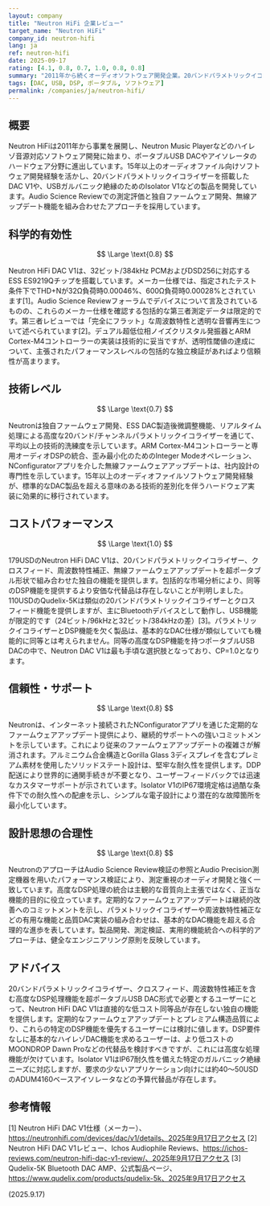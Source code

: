 ```yaml
---
layout: company
title: "Neutron HiFi 企業レビュー"
target_name: "Neutron HiFi"
company_id: neutron-hifi
lang: ja
ref: neutron-hifi
date: 2025-09-17
rating: [4.1, 0.8, 0.7, 1.0, 0.8, 0.8]
summary: "2011年から続くオーディオソフトウェア開発企業。20バンドパラメトリックイコライザーを含む高度なDSP機能を搭載したポータブルUSB DACを提供し、この機能カテゴリーで最も手頃な選択肢を実現"
tags: [DAC, USB, DSP, ポータブル, ソフトウェア]
permalink: /companies/ja/neutron-hifi/
---
```


## 概要

Neutron HiFiは2011年から事業を展開し、Neutron Music Playerなどのハイレゾ音源対応ソフトウェア開発に始まり、ポータブルUSB DACやアイソレータのハードウェア分野に進出しています。15年以上のオーディオファイル向けソフトウェア開発経験を活かし、20バンドパラメトリックイコライザーを搭載したDAC V1や、USBガルバニック絶縁のためのIsolator V1などの製品を開発しています。Audio Science Reviewでの測定評価と独自ファームウェア開発、無線アップデート機能を組み合わせたアプローチを採用しています。

## 科学的有効性

$$ \Large \text{0.8} $$

Neutron HiFi DAC V1は、32ビット/384kHz PCMおよびDSD256に対応するESS ES9219Qチップを搭載しています。メーカー仕様では、指定されたテスト条件下でTHD+Nが32Ω負荷時0.00046%、600Ω負荷時0.00028%とされています[1]。Audio Science Reviewフォーラムでデバイスについて言及されているものの、これらのメーカー仕様を確認する包括的な第三者測定データは限定的です。第三者レビューでは「完全にフラット」な周波数特性と透明な音響再生について述べられています[2]。デュアル超低位相ノイズクリスタル発振器とARM Cortex-M4コントローラーの実装は技術的に妥当ですが、透明性閾値の達成について、主張されたパフォーマンスレベルの包括的な独立検証があればより信頼性が高まります。

## 技術レベル

$$ \Large \text{0.7} $$

Neutronは独自ファームウェア開発、ESS DAC製造後微調整機能、リアルタイム処理による高度な20バンド/チャンネルパラメトリックイコライザーを通じて、平均以上の技術的洗練度を示しています。ARM Cortex-M4コントローラーと専用オーディオDSPの統合、歪み最小化のためのInteger Modeオペレーション、NConfiguratorアプリを介した無線ファームウェアアップデートは、社内設計の専門性を示しています。15年以上のオーディオファイルソフトウェア開発経験が、標準的なDAC製品を超える意味のある技術的差別化を伴うハードウェア実装に効果的に移行されています。

## コストパフォーマンス

$$ \Large \text{1.0} $$

179USDのNeutron HiFi DAC V1は、20バンドパラメトリックイコライザー、クロスフィード、周波数特性補正、無線ファームウェアアップデートを超ポータブル形状で組み合わせた独自の機能を提供します。包括的な市場分析により、同等のDSP機能を提供するより安価な代替品は存在しないことが判明しました。110USDのQudelix-5Kは類似の20バンドパラメトリックイコライザーとクロスフィード機能を提供しますが、主にBluetoothデバイスとして動作し、USB機能が限定的です（24ビット/96kHzと32ビット/384kHzの差）[3]。パラメトリックイコライザーとDSP機能を欠く製品は、基本的なDAC仕様が類似していても機能的に同等とは考えられません。同等の高度なDSP機能を持つポータブルUSB DACの中で、Neutron DAC V1は最も手頃な選択肢となっており、CP=1.0となります。

## 信頼性・サポート

$$ \Large \text{0.8} $$

Neutronは、インターネット接続されたNConfiguratorアプリを通じた定期的なファームウェアアップデート提供により、継続的サポートへの強いコミットメントを示しています。これにより従来のファームウェアアップデートの複雑さが解消されます。アルミニウム合金構造とGorilla Glass 3ディスプレイを含むプレミアム素材を使用したソリッドステート設計は、堅牢な耐久性を提供します。DDP配送により世界的に通関手続きが不要となり、ユーザーフィードバックでは迅速なカスタマーサポートが示されています。Isolator V1のIP67環境定格は過酷な条件下での耐久性への配慮を示し、シンプルな電子設計により潜在的な故障箇所を最小化しています。

## 設計思想の合理性

$$ \Large \text{0.8} $$

NeutronのアプローチはAudio Science Review検証の参照とAudio Precision測定機器を用いたパフォーマンス検証により、測定重視のオーディオ開発と強く一致しています。高度なDSP処理の統合は主観的な音質向上主張ではなく、正当な機能的目的に役立っています。定期的なファームウェアアップデートは継続的改善へのコミットメントを示し、パラメトリックイコライザーや周波数特性補正などの有用な機能と品質DAC実装の組み合わせは、基本的なDAC機能を超える合理的な進歩を表しています。製品開発、測定検証、実用的機能統合への科学的アプローチは、健全なエンジニアリング原則を反映しています。

## アドバイス

20バンドパラメトリックイコライザー、クロスフィード、周波数特性補正を含む高度なDSP処理機能を超ポータブルUSB DAC形式で必要とするユーザーにとって、Neutron HiFi DAC V1は直接的な低コスト同等品が存在しない独自の機能を提供します。定期的なファームウェアアップデートとプレミアム構造品質により、これらの特定のDSP機能を優先するユーザーには検討に値します。DSP要件なしに基本的なハイレゾDAC機能を求めるユーザーは、より低コストのMOONDROP Dawn Proなどの代替品を検討すべきですが、これには高度な処理機能が欠けています。Isolator V1はIP67耐久性を備えた特定のガルバニック絶縁ニーズに対応しますが、要求の少ないアプリケーション向けには約40～50USDのADUM4160ベースアイソレータなどの予算代替品が存在します。

## 参考情報

[1] Neutron HiFi DAC V1仕様（メーカー）、https://neutronhifi.com/devices/dac/v1/details、2025年9月17日アクセス
[2] Neutron HiFi DAC V1レビュー、Ichos Audiophile Reviews、https://ichos-reviews.com/neutron-hifi-dac-v1-review/、2025年9月17日アクセス
[3] Qudelix-5K Bluetooth DAC AMP、公式製品ページ、https://www.qudelix.com/products/qudelix-5k、2025年9月17日アクセス

(2025.9.17)